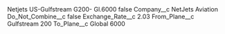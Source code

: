 <?xml version="1.0" encoding="UTF-8"?>
<CustomMetadata xmlns="http://soap.sforce.com/2006/04/metadata" xmlns:xsi="http://www.w3.org/2001/XMLSchema-instance" xmlns:xsd="http://www.w3.org/2001/XMLSchema">
    <label>Netjets US-Gulfstream G200- Gl.6000</label>
    <protected>false</protected>
    <values>
        <field>Company__c</field>
        <value xsi:type="xsd:string">NetJets Aviation</value>
    </values>
    <values>
        <field>Do_Not_Combine__c</field>
        <value xsi:type="xsd:boolean">false</value>
    </values>
    <values>
        <field>Exchange_Rate__c</field>
        <value xsi:type="xsd:double">2.03</value>
    </values>
    <values>
        <field>From_Plane__c</field>
        <value xsi:type="xsd:string">Gulfstream 200</value>
    </values>
    <values>
        <field>To_Plane__c</field>
        <value xsi:type="xsd:string">Global 6000</value>
    </values>
</CustomMetadata>
